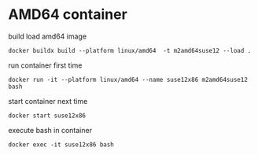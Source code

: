 # AMD64 container

build load amd64 image

````
docker buildx build --platform linux/amd64  -t m2amd64suse12 --load .
````

run container first time

````
docker run -it --platform linux/amd64 --name suse12x86 m2amd64suse12 bash
````


start container next time

````
docker start suse12x86
````

execute bash in container

````
docker exec -it suse12x86 bash
````
